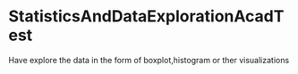 # StatisticsAndDataExplorationAcadTest
Have explore the data in the form of boxplot,histogram or ther visualizations
